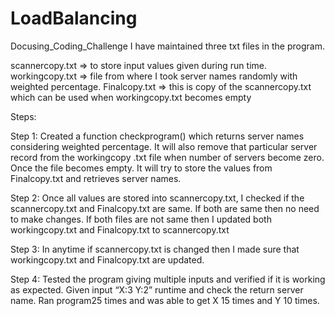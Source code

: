 # LoadBalancing
Docusing_Coding_Challenge
I have maintained three txt files in the program.

scannercopy.txt => to store input values given during run time.
workingcopy.txt => file from where I took server names randomly with weighted percentage.
Finalcopy.txt => this is copy of the scannercopy.txt which can be used when workingcopy.txt becomes empty

Steps: 

Step 1:
Created a function checkprogram() which returns server names considering weighted percentage. It will also remove that particular server record from the workingcopy .txt file when number of servers become zero.
Once the file becomes empty. It will try to store the values from Finalcopy.txt and retrieves server names.

Step 2:
Once all values are stored into scannercopy.txt, I checked if the scannercopy.txt and Finalcopy.txt are same. If both are same then no need to make changes. If both files are not same then I updated both workingcopy.txt and Finalcopy.txt to scannercopy.txt

Step 3:
In anytime if scannercopy.txt is changed then I made sure that workingcopy.txt and Finalcopy.txt are updated.

Step 4:
Tested the program giving multiple inputs and verified if it is working as expected.
Given input “X:3 Y:2” runtime and check the return server name. Ran program25 times and was able to get X 15 times and Y 10 times.
